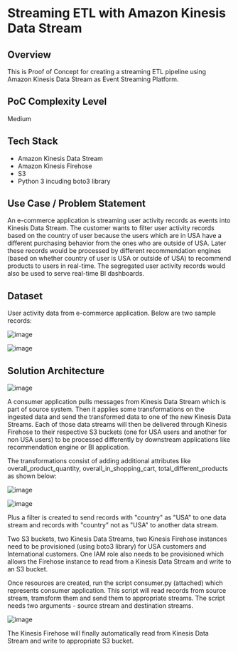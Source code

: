 # Streaming ETL with Amazon Kinesis Data Stream

## Overview

This is Proof of Concept for creating a streaming ETL pipeline using Amazon Kinesis Data Stream as Event Streaming Platform.

## PoC Complexity Level

Medium

## Tech Stack

- Amazon Kinesis Data Stream
- Amazon Kinesis Firehose
- S3
- Python 3 incuding boto3 library

## Use Case / Problem Statement

An e-commerce application is streaming user activity records as events into Kinesis Data Stream. The customer wants to filter user activity records based on the country of user because the users which are in USA have a different purchasing behavior from the ones who are outside of USA. Later these records would be processed by different recommendation engines (based on whether country of user is USA or outside of USA) to recommend products to users in real-time. The segregated user activity records would also be used to serve real-time BI dashboards.

## Dataset

User activity data from e-commerce application. Below are two sample records:

![image](https://github.com/user-attachments/assets/e19e105b-cfc6-43db-ad1a-bf00f6193809)

![image](https://github.com/user-attachments/assets/f99abbcf-757b-457a-aa8c-cc0e6bd7300e)




## Solution Architecture

![image](https://github.com/user-attachments/assets/d1b79003-153b-470f-8afe-cceced63c57a)

A consumer application pulls messages from Kinesis Data Stream which is part of source system. Then it applies some transformations on the ingested data and send the transformed data to one of the new Kinesis Data Streams. Each of those data streams will then be delivered through Kinesis Firehose to their respective S3 buckets (one for USA users and another for non USA users) to be processed differently by downstream applications like recommendation engine or BI application.

The transformations consist of adding additional attributes like overall_product_quantity, overall_in_shopping_cart, total_different_products as shown below:

![image](https://github.com/user-attachments/assets/22b90f6d-8d0f-477e-accd-cdba37db2892)

![image](https://github.com/user-attachments/assets/9155917a-7f59-4fc1-8397-25d655c6f4e5)


Plus a filter is created to send records with "country" as "USA" to one data stream and records with "country" not as "USA" to another data stream.

Two S3 buckets, two Kinesis Data Streams, two Kinesis Firehose instances need to be provisioned (using boto3 library) for USA customers and International customers. One IAM role also needs to be provisioned which allows the Firehose instance to read from a Kinesis Data Stream and write to an S3 bucket.

Once resources are created, run the script consumer.py (attached) which represents consumer application. This script will read records from source stream, tramsform them and send them to appropriate streams. The script needs two arguments - source stream and destination streams.

![image](https://github.com/user-attachments/assets/0fcf6d2c-97e8-48ca-82bb-bbbc32d9026d)


The Kinesis Firehose will finally automatically read from Kinesis Data Stream and write to appropriate S3 bucket.


